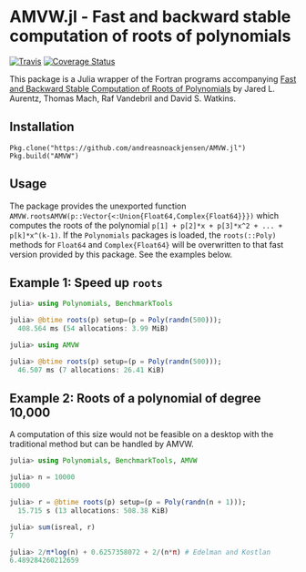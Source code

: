# AMVW.jl - Fast and backward stable computation of roots of polynomials
[![Travis](https://travis-ci.org/JuliaStats/AMVW.jl.svg?branch=master)](https://travis-ci.org/JuliaStats/AMVW.jl)
[![Coverage Status](https://coveralls.io/repos/github/JuliaStats/AMVW.jl/badge.svg?branch=master)](https://coveralls.io/github/JuliaStats/AMVW.jl?branch=master)

This package is a Julia wrapper of the Fortran programs accompanying [Fast and Backward Stable Computation of Roots of Polynomials](http://epubs.siam.org/doi/abs/10.1137/140983434) by Jared L. Aurentz, Thomas Mach, Raf Vandebril and David S. Watkins.

## Installation
```
Pkg.clone("https://github.com/andreasnoackjensen/AMVW.jl")
Pkg.build("AMVW")
```

## Usage

The package provides the unexported function `AMVW.rootsAMVW(p::Vector{<:Union{Float64,Complex{Float64}}})`
which computes the roots of the polynomial `p[1] + p[2]*x + p[3]*x^2 + ... + p[k]*x^(k-1)`. If the
`Polynomials` packages is loaded, the `roots(::Poly)` methods for `Float64` and `Complex{Float64}` will
be overwritten to that fast version provided by this package. See the examples below.

## Example 1: Speed up `roots`
```julia
julia> using Polynomials, BenchmarkTools

julia> @btime roots(p) setup=(p = Poly(randn(500)));
  408.564 ms (54 allocations: 3.99 MiB)

julia> using AMVW

julia> @btime roots(p) setup=(p = Poly(randn(500)));
  46.507 ms (7 allocations: 26.41 KiB)
```

## Example 2: Roots of a polynomial of degree 10,000
A computation of this size would not be feasible on a desktop with the traditional method
but can be handled by AMVW.
```julia
julia> using Polynomials, BenchmarkTools, AMVW

julia> n = 10000
10000

julia> r = @btime roots(p) setup=(p = Poly(randn(n + 1)));
  15.715 s (13 allocations: 508.38 KiB)

julia> sum(isreal, r)
7

julia> 2/π*log(n) + 0.6257358072 + 2/(n*π) # Edelman and Kostlan
6.489284260212659
```